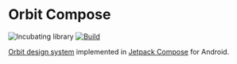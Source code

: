 Orbit Compose
=============

![Incubating library](https://img.shields.io/badge/Kiwi.com-incubating%20library-00A991)
[![Build](https://github.com/kiwicom/orbit-compose/actions/workflows/build.yml/badge.svg)](https://github.com/kiwicom/orbit-compose/actions/workflows/build.yml)

[Orbit design system](https://orbit.kiwi) implemented in [Jetpack Compose](https://developer.android.com/jetpack/compose) for Android.
